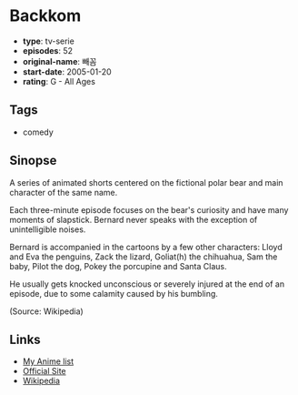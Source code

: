 # Backkom

-   **type**: tv-serie
-   **episodes**: 52
-   **original-name**: 빼꼼
-   **start-date**: 2005-01-20
-   **rating**: G - All Ages

## Tags

-   comedy

## Sinopse

A series of animated shorts centered on the fictional polar bear and main character of the same name.

Each three-minute episode focuses on the bear's curiosity and have many moments of slapstick. Bernard never speaks with the exception of unintelligible noises.

Bernard is accompanied in the cartoons by a few other characters: Lloyd and Eva the penguins, Zack the lizard, Goliat(h) the chihuahua, Sam the baby, Pilot the dog, Pokey the porcupine and Santa Claus.

He usually gets knocked unconscious or severely injured at the end of an episode, due to some calamity caused by his bumbling.

(Source: Wikipedia)

## Links

-   [My Anime list](https://myanimelist.net/anime/12145/Backkom)
-   [Official Site](http://www.bernardbear.com/)
-   [Wikipedia](http://en.wikipedia.org/wiki/Bernard_%28TV_shorts%29)
